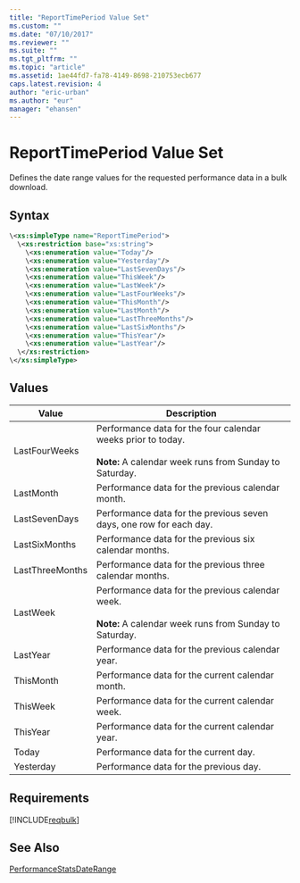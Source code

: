 ```yaml
---
title: "ReportTimePeriod Value Set"
ms.custom: ""
ms.date: "07/10/2017"
ms.reviewer: ""
ms.suite: ""
ms.tgt_pltfrm: ""
ms.topic: "article"
ms.assetid: 1ae44fd7-fa78-4149-8698-210753ecb677
caps.latest.revision: 4
author: "eric-urban"
ms.author: "eur"
manager: "ehansen"
---
```

# ReportTimePeriod Value Set
Defines the date range values for the requested performance data in a bulk download.

## Syntax

```xml
\<xs:simpleType name="ReportTimePeriod">
  \<xs:restriction base="xs:string">
    \<xs:enumeration value="Today"/>
    \<xs:enumeration value="Yesterday"/>
    \<xs:enumeration value="LastSevenDays"/>
    \<xs:enumeration value="ThisWeek"/>
    \<xs:enumeration value="LastWeek"/>
    \<xs:enumeration value="LastFourWeeks"/>
    \<xs:enumeration value="ThisMonth"/>
    \<xs:enumeration value="LastMonth"/>
    \<xs:enumeration value="LastThreeMonths"/>
    \<xs:enumeration value="LastSixMonths"/>
    \<xs:enumeration value="ThisYear"/>
    \<xs:enumeration value="LastYear"/>
  \</xs:restriction>
\</xs:simpleType>
```

## Values

|Value|Description|
|---------|---------------|
|LastFourWeeks|Performance data for the four calendar weeks prior to today.<br /><br />**Note:** A calendar week runs from Sunday to Saturday.|
|LastMonth|Performance data for the previous calendar month.|
|LastSevenDays|Performance data for the previous seven days, one row for each day.|
|LastSixMonths|Performance data for the previous six calendar months.|
|LastThreeMonths|Performance data for the previous three calendar months.|
|LastWeek|Performance data for the previous calendar week.<br /><br />**Note:** A calendar week runs from Sunday to Saturday.|
|LastYear|Performance data for the previous calendar year.|
|ThisMonth|Performance data for the current calendar month.|
|ThisWeek|Performance data for the current calendar week.|
|ThisYear|Performance data for the current calendar year.|
|Today|Performance data for the current day.|
|Yesterday|Performance data for the previous day.|

## Requirements
[!INCLUDE[reqbulk](../bulk-api/includes/reqbulk.md)]
## See Also
[PerformanceStatsDateRange](../bulk-api/performancestatsdaterange-data-object.md)

